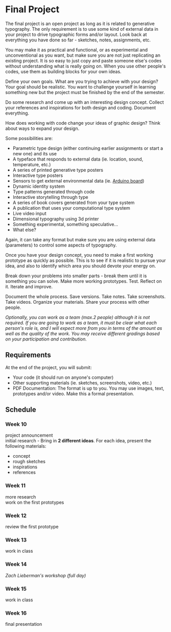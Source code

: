 # Final Project

The final project is an open project as long as it is related to generative typography. The only requirement is to use some kind of external data in your project to drive typographic forms and/or layout. Look back at everything you have done so far - sketches, notes, assignments, etc.

You may make it as practical and functional, or as experimental and unconventional as you want, but make sure you are not just replicating an existing project. It is so easy to just copy and paste someone else's codes without understanding what is really going on. When you use other people's codes, use them as building blocks for your own ideas.

Define your own goals. What are you trying to achieve with your design? Your goal should be realistic. You want to challenge yourself in learning something new but the project must be finished by the end of the semester.

Do some research and come up with an interesting design concept. Collect your references and inspirations for both design and coding. Document everything.

How does working with code change your ideas of graphic design? Think about ways to expand your design. 

Some possibilities are:

- Parametric type design (either continuing earlier assignments or start a new one) and its use
- A typeface that responds to external data (ie. location, sound, temperature, etc.)
- A series of printed generative type posters 
- Interactive type posters
- Sensors to get external environmental data (ie. [Arduino board](https://www.arduino.cc))
- Dynamic identity system
- Type patterns generated through code
- Interactive storytelling through type
- A series of book covers generated from your type system
- A publication that uses your computational type system
- Live video input
- Dimensional typography using 3d printer
- Something experimental, something speculative...
- What else?

Again, it can take any format but make sure you are using external data (parameters) to control some aspects of typography.

Once you have your design concept, you need to make a first working prototype as quickly as possible. This is to see if it is realistic to pursue your idea, and also to identify which area you should devote your energy on. 

Break down your problems into smaller parts - break them until it is something you can solve. Make more working prototypes. Test. Reflect on it. Iterate and improve. 

Document the whole process. Save versions. Take notes. Take screenshots. Take videos. Organize your materials. Share your process with other people.

_Optionally, you can work as a team (max.2 people) although it is not required. If you are going to work as a team, it must be clear what each person's role is, and I will expect more from you in terms of the amount as well as the quality of the work. You may receive different gradings based on your participation and contribution._

## Requirements

At the end of the project, you will submit:
- Your code (it should run on anyone's computer)
- Other supporting materials (ie. sketches, screenshots, video, etc.)
- PDF Documentation: The format is up to you. You may use images, text, prototypes and/or video. Make this a formal presentation.

## Schedule

### Week 10
project announcement  
initial research - Bring in **2 different ideas**. For each idea, present the following materials:
  - concept
  - rough sketches
  - inspirations
  - references
  
### Week 11
more research  
work on the first prototypes

### Week 12
review the first prototype

### Week 13
work in class

### Week 14
*Zach Lieberman's workshop (full day)*

### Week 15
work in class

### Week 16
final presentation
